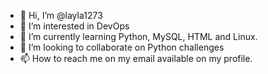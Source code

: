 - 👋 Hi, I’m @layla1273
- 👀 I’m interested in DevOps
- 🌱 I’m currently learning Python, MySQL, HTML and Linux.
- 💞️ I’m looking to collaborate on Python challenges
- 📫 How to reach me on my email available on my profile.

<!---
layla1273/layla1273 is a ✨ special ✨ repository because its `README.md` (this file) appears on your GitHub profile.
You can click the Preview link to take a look at your changes.
--->
